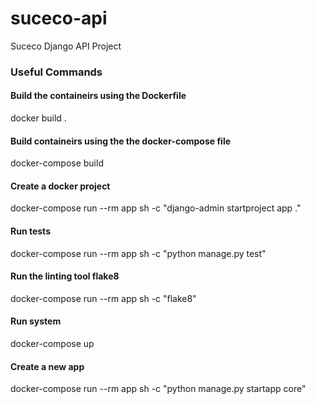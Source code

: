 # suceco-api

Suceco Django API Project

### Useful Commands

#### Build the containeirs using the Dockerfile

docker build .

#### Build containeirs using the the docker-compose file

docker-compose build

#### Create a docker project

docker-compose run --rm app sh -c "django-admin startproject app ."

#### Run tests

docker-compose run --rm app sh -c "python manage.py test"

#### Run the linting tool flake8

docker-compose run --rm app sh -c "flake8"

#### Run system

docker-compose up

#### Create a new app

docker-compose run --rm app sh -c "python manage.py startapp core"
